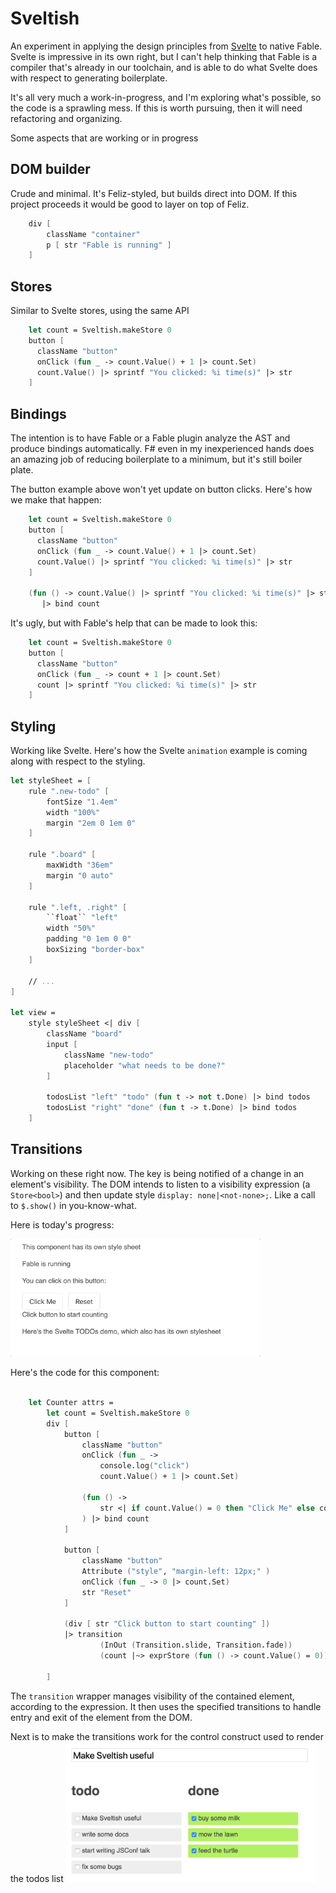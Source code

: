 # Sveltish

An experiment in applying the design principles from [Svelte](svelte.dev) to native Fable. Svelte is impressive in its own right, but I can't help thinking that Fable is a compiler that's already in our toolchain, and is able to do what Svelte does with respect to generating boilerplate.

It's all very much a work-in-progress, and I'm exploring what's possible, so the code is a sprawling mess. If this
is worth pursuing, then it will need refactoring and organizing.

Some aspects that are working or in progress

## DOM builder
Crude and minimal. It's Feliz-styled, but builds direct into DOM. If this project proceeds it would be good to layer on top of Feliz.

```fsharp
    div [
        className "container"
        p [ str "Fable is running" ]
    ]
```

## Stores

Similar to Svelte stores, using the same API

```fsharp
    let count = Sveltish.makeStore 0
    button [
      className "button"
      onClick (fun _ -> count.Value() + 1 |> count.Set)
      count.Value() |> sprintf "You clicked: %i time(s)" |> str
    ]
```

## Bindings

The intention is to have Fable or a Fable plugin analyze the AST and produce bindings automatically. F# even in my inexperienced hands does an amazing job of reducing boilerplate to a minimum, but it's still boiler plate.

The button example above won't yet update on button clicks. Here's how we make that happen:

```fsharp
    let count = Sveltish.makeStore 0
    button [
      className "button"
      onClick (fun _ -> count.Value() + 1 |> count.Set)
      count.Value() |> sprintf "You clicked: %i time(s)" |> str
    ]

    (fun () -> count.Value() |> sprintf "You clicked: %i time(s)" |> str)
       |> bind count
```

It's ugly, but with Fable's help that can be made to look this:

```fsharp
    let count = Sveltish.makeStore 0
    button [
      className "button"
      onClick (fun _ -> count + 1 |> count.Set)
      count |> sprintf "You clicked: %i time(s)" |> str
    ]
```

## Styling

Working like Svelte. Here's how the Svelte `animation` example is coming along with respect to the styling.

```fsharp
let styleSheet = [
    rule ".new-todo" [
        fontSize "1.4em"
        width "100%"
        margin "2em 0 1em 0"
    ]

    rule ".board" [
        maxWidth "36em"
        margin "0 auto"
    ]

    rule ".left, .right" [
        ``float`` "left"
        width "50%"
        padding "0 1em 0 0"
        boxSizing "border-box"
    ]

    // ...
]

let view =
    style styleSheet <| div [
        className "board"
        input [
            className "new-todo"
            placeholder "what needs to be done?"
        ]

        todosList "left" "todo" (fun t -> not t.Done) |> bind todos
        todosList "right" "done" (fun t -> t.Done) |> bind todos
    ]
```

## Transitions

Working on these right now. The key is being notified of a change in an element's visibility. The DOM intends to listen to a visibility expression (a `Store<bool>`) and then update style `display: none|<not-none>;`. Like a call to `$.show()` in you-know-what.

Here is today's progress:

<img alt="Transitions Progress" width="400" src="images/transition.gif">

Here's the code for this component:

```fsharp

    let Counter attrs =
        let count = Sveltish.makeStore 0
        div [
            button [
                className "button"
                onClick (fun _ ->
                    console.log("click")
                    count.Value() + 1 |> count.Set)

                (fun () ->
                    str <| if count.Value() = 0 then "Click Me" else count.Value() |> sprintf "You clicked: %i time(s)"
                ) |> bind count
            ]

            button [
                className "button"
                Attribute ("style", "margin-left: 12px;" )
                onClick (fun _ -> 0 |> count.Set)
                str "Reset"
            ]

            (div [ str "Click button to start counting" ])
            |> transition
                    (InOut (Transition.slide, Transition.fade))
                    (count |~> exprStore (fun () -> count.Value() = 0))  // Visible if 'count = 0'

        ]
```
The `transition` wrapper manages visibility of the contained element, according to the expression. It then uses
the specified transitions to handle entry and exit of the element from the DOM.

Next is to make the transitions work for the control construct used to render the todos list
<img alt="Todos Progress" width="400" src="images/todos.png">
